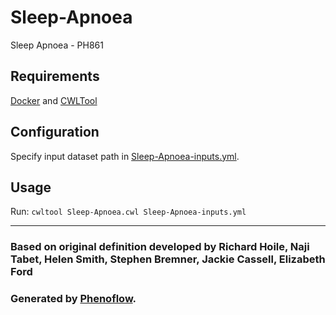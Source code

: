 # Sleep-Apnoea

Sleep Apnoea - PH861

## Requirements

[Docker](https://docs.docker.com/install/) and [CWLTool](https://github.com/common-workflow-language/cwltool#install)

## Configuration

Specify input dataset path in [Sleep-Apnoea-inputs.yml](Sleep-Apnoea-inputs.yml).

## Usage

Run: `cwltool Sleep-Apnoea.cwl Sleep-Apnoea-inputs.yml`

***

### Based on original definition developed by Richard Hoile, Naji Tabet, Helen Smith, Stephen Bremner, Jackie Cassell, Elizabeth Ford
### Generated by [Phenoflow](https://kclhi.org/phenoflow).
